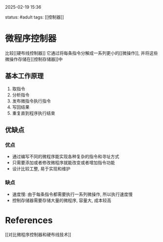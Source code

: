 2025-02-19    15:36

status: #adult 
tags: [[控制器]]


# 微程序控制器

比较[[硬布线控制器]]
它通过将每条指令分解成一系列更小的[[微操作]], 并将这些微操作存储在[[控制存储器]]中

## 基本工作原理
1. 取指令
2. 分析指令
3. 发布微指令执行指令
4. 写回结果
5. 重复直到程序执行结束

## 优缺点

### 优点
- 通过编写不同的微程序能实现各种复杂的指令和寻址方式
- 只需要添加或者修改微程序就能改变或者增加指令功能
- 设计比较工整, 易于实现和维护
### 缺点
- 速度慢: 由于每条指令都需要执行一系列微操作, 所以执行速度慢
- 控制存储器需要存储大量的微程序, 容量大, 成本较高

# References

[[对比微程序控制器和硬布线技术]]